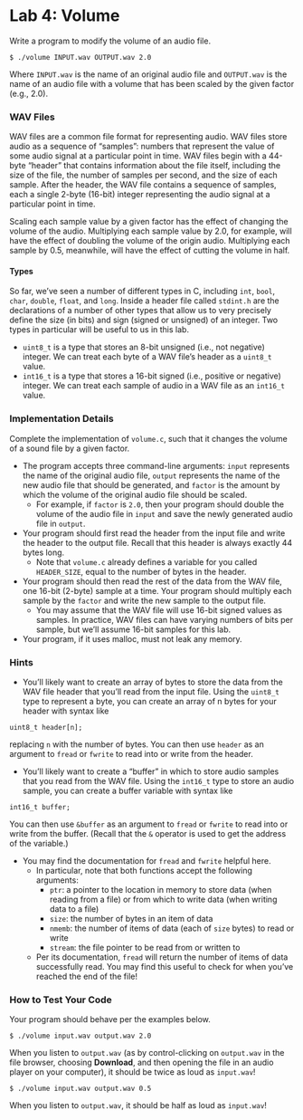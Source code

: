 # Lab 4: Volume

Write a program to modify the volume of an audio file.

```
$ ./volume INPUT.wav OUTPUT.wav 2.0
```

Where ``INPUT.wav`` is the name of an original audio file and ``OUTPUT.wav`` is the name of an audio file with a volume that has been scaled by the given factor (e.g., 2.0).

### WAV Files

WAV files are a common file format for representing audio. WAV files store audio as a sequence of “samples”: numbers that represent the value of some audio signal at a particular point in time. WAV files begin with a 44-byte “header” that contains information about the file itself, including the size of the file, the number of samples per second, and the size of each sample. After the header, the WAV file contains a sequence of samples, each a single 2-byte (16-bit) integer representing the audio signal at a particular point in time.

Scaling each sample value by a given factor has the effect of changing the volume of the audio. Multiplying each sample value by 2.0, for example, will have the effect of doubling the volume of the origin audio. Multiplying each sample by 0.5, meanwhile, will have the effect of cutting the volume in half.

#### Types

So far, we’ve seen a number of different types in C, including ``int``, ``bool``, ``char``, ``double``, ``float``, and ``long``. Inside a header file called ``stdint.h`` are the declarations of a number of other types that allow us to very precisely define the size (in bits) and sign (signed or unsigned) of an integer. Two types in particular will be useful to us in this lab.

- ``uint8_t`` is a type that stores an 8-bit unsigned (i.e., not negative) integer. We can treat each byte of a WAV file’s header as a ``uint8_t`` value.
- ``int16_t`` is a type that stores a 16-bit signed (i.e., positive or negative) integer. We can treat each sample of audio in a WAV file as an ``int16_t`` value.

### Implementation Details

Complete the implementation of ``volume.c``, such that it changes the volume of a sound file by a given factor.

- The program accepts three command-line arguments: ``input`` represents the name of the original audio file, ``output`` represents the name of the new audio file that should be generated, and ``factor`` is the amount by which the volume of the original audio file should be scaled.
    - For example, if ``factor`` is ``2.0``, then your program should double the volume of the audio file in ``input`` and save the newly generated audio file in ``output``.
- Your program should first read the header from the input file and write the header to the output file. Recall that this header is always exactly 44 bytes long.
    - Note that ``volume.c`` already defines a variable for you called ``HEADER_SIZE``, equal to the number of bytes in the header.
- Your program should then read the rest of the data from the WAV file, one 16-bit (2-byte) sample at a time. Your program should multiply each sample by the ``factor`` and write the new sample to the output file.
    - You may assume that the WAV file will use 16-bit signed values as samples. In practice, WAV files can have varying numbers of bits per sample, but we’ll assume 16-bit samples for this lab.
- Your program, if it uses malloc, must not leak any memory.

### Hints

- You’ll likely want to create an array of bytes to store the data from the WAV file header that you’ll read from the input file. Using the ``uint8_t`` type to represent a byte, you can create an array of n bytes for your header with syntax like

```
uint8_t header[n];
```

replacing ``n`` with the number of bytes. You can then use ``header`` as an argument to ``fread`` or ``fwrite`` to read into or write from the header.

- You’ll likely want to create a “buffer” in which to store audio samples that you read from the WAV file. Using the ``int16_t`` type to store an audio sample, you can create a buffer variable with syntax like

```
int16_t buffer;
```

You can then use ``&buffer`` as an argument to ``fread`` or ``fwrite`` to read into or write from the buffer. (Recall that the ``&`` operator is used to get the address of the variable.)

- You may find the documentation for ``fread`` and ``fwrite`` helpful here.
    - In particular, note that both functions accept the following arguments:
        - ``ptr``: a pointer to the location in memory to store data (when reading from a file) or from which to write data (when writing data to a file)
        - ``size``: the number of bytes in an item of data
        - ``nmemb``: the number of items of data (each of ``size`` bytes) to read or write
        - ``stream``: the file pointer to be read from or written to
    - Per its documentation, ``fread`` will return the number of items of data successfully read. You may find this useful to check for when you’ve reached the end of the file!

### How to Test Your Code

Your program should behave per the examples below.

```
$ ./volume input.wav output.wav 2.0
```

When you listen to ``output.wav`` (as by control-clicking on ``output.wav`` in the file browser, choosing **Download**, and then opening the file in an audio player on your computer), it should be twice as loud as ``input.wav``!

```
$ ./volume input.wav output.wav 0.5
```

When you listen to ``output.wav``, it should be half as loud as ``input.wav``!